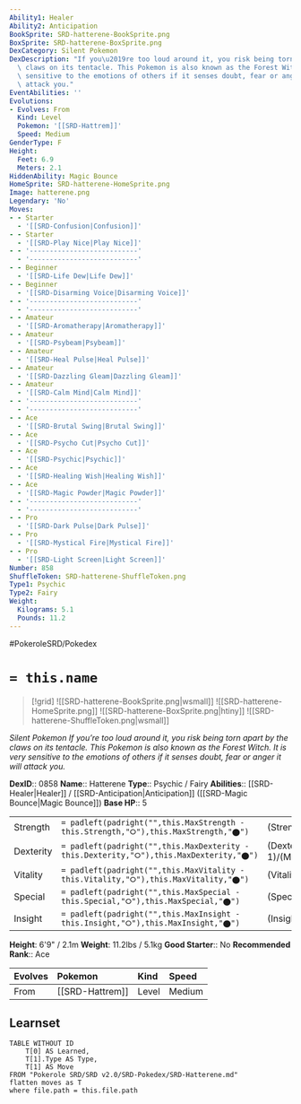 ```yaml
---
Ability1: Healer
Ability2: Anticipation
BookSprite: SRD-hatterene-BookSprite.png
BoxSprite: SRD-hatterene-BoxSprite.png
DexCategory: Silent Pokemon
DexDescription: "If you\u2019re too loud around it, you risk being torn apart by the\
  \ claws on its tentacle. This Pokemon is also known as the Forest Witch. It is very\
  \ sensitive to the emotions of others if it senses doubt, fear or anger it will\
  \ attack you."
EventAbilities: ''
Evolutions:
- Evolves: From
  Kind: Level
  Pokemon: '[[SRD-Hattrem]]'
  Speed: Medium
GenderType: F
Height:
  Feet: 6.9
  Meters: 2.1
HiddenAbility: Magic Bounce
HomeSprite: SRD-hatterene-HomeSprite.png
Image: hatterene.png
Legendary: 'No'
Moves:
- - Starter
  - '[[SRD-Confusion|Confusion]]'
- - Starter
  - '[[SRD-Play Nice|Play Nice]]'
- - '---------------------------'
  - '---------------------------'
- - Beginner
  - '[[SRD-Life Dew|Life Dew]]'
- - Beginner
  - '[[SRD-Disarming Voice|Disarming Voice]]'
- - '---------------------------'
  - '---------------------------'
- - Amateur
  - '[[SRD-Aromatherapy|Aromatherapy]]'
- - Amateur
  - '[[SRD-Psybeam|Psybeam]]'
- - Amateur
  - '[[SRD-Heal Pulse|Heal Pulse]]'
- - Amateur
  - '[[SRD-Dazzling Gleam|Dazzling Gleam]]'
- - Amateur
  - '[[SRD-Calm Mind|Calm Mind]]'
- - '---------------------------'
  - '---------------------------'
- - Ace
  - '[[SRD-Brutal Swing|Brutal Swing]]'
- - Ace
  - '[[SRD-Psycho Cut|Psycho Cut]]'
- - Ace
  - '[[SRD-Psychic|Psychic]]'
- - Ace
  - '[[SRD-Healing Wish|Healing Wish]]'
- - Ace
  - '[[SRD-Magic Powder|Magic Powder]]'
- - '---------------------------'
  - '---------------------------'
- - Pro
  - '[[SRD-Dark Pulse|Dark Pulse]]'
- - Pro
  - '[[SRD-Mystical Fire|Mystical Fire]]'
- - Pro
  - '[[SRD-Light Screen|Light Screen]]'
Number: 858
ShuffleToken: SRD-hatterene-ShuffleToken.png
Type1: Psychic
Type2: Fairy
Weight:
  Kilograms: 5.1
  Pounds: 11.2
---
```


#PokeroleSRD/Pokedex

# `= this.name`

> [!grid]
> ![[SRD-hatterene-BookSprite.png|wsmall]]
> ![[SRD-hatterene-HomeSprite.png]]
> ![[SRD-hatterene-BoxSprite.png|htiny]]
> ![[SRD-hatterene-ShuffleToken.png|wsmall]]


*Silent Pokemon*
*If you’re too loud around it, you risk being torn apart by the claws on its tentacle. This Pokemon is also known as the Forest Witch. It is very sensitive to the emotions of others if it senses doubt, fear or anger it will attack you.*

**DexID**:: 0858
**Name**:: Hatterene
**Type**:: Psychic / Fairy
**Abilities**:: [[SRD-Healer|Healer]] / [[SRD-Anticipation|Anticipation]] ([[SRD-Magic Bounce|Magic Bounce]])
**Base HP**:: 5

|           |                                                                                        |                                          |
| --------- | -------------------------------------------------------------------------------------- | ---------------------------------------- |
| Strength  | `= padleft(padright("",this.MaxStrength - this.Strength,"⭘"),this.MaxStrength,"⬤")`    | (Strength::2)/(MaxStrength::5)   |
| Dexterity | `= padleft(padright("",this.MaxDexterity - this.Dexterity,"⭘"),this.MaxDexterity,"⬤")` | (Dexterity:: 1)/(MaxDexterity::3) |
| Vitality  | `= padleft(padright("",this.MaxVitality - this.Vitality,"⭘"),this.MaxVitality,"⬤")`    | (Vitality::3)/(MaxVitality::6)   |
| Special   | `= padleft(padright("",this.MaxSpecial - this.Special,"⭘"),this.MaxSpecial,"⬤")`       | (Special::3)/(MaxSpecial::7)     |
| Insight   | `= padleft(padright("",this.MaxInsight - this.Insight,"⭘"),this.MaxInsight,"⬤")`       | (Insight::3)/(MaxInsight::6)     |

**Height**: 6'9" / 2.1m
**Weight**: 11.2lbs / 5.1kg
**Good Starter**:: No
**Recommended Rank**:: Ace

| Evolves   | Pokemon         | Kind   | Speed   |
|:----------|:----------------|:-------|:--------|
| From      | [[SRD-Hattrem]] | Level  | Medium  |

## Learnset

```dataview
TABLE WITHOUT ID
    T[0] AS Learned,
    T[1].Type AS Type,
    T[1] AS Move
FROM "Pokerole SRD/SRD v2.0/SRD-Pokedex/SRD-Hatterene.md"
flatten moves as T
where file.path = this.file.path
```
